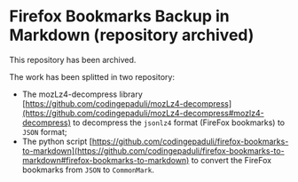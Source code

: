 # Firefox Bookmarks Backup in Markdown (repository archived)

This repository has been archived.

The work has been splitted in two repository:

- The mozLz4-decompress library [https://github.com/codingepaduli/mozLz4-decompress](https://github.com/codingepaduli/mozLz4-decompress#mozlz4-decompress) to decompress the ``jsonlz4`` format (FireFox bookmarks) to ``JSON`` format;
- The python script [https://github.com/codingepaduli/firefox-bookmarks-to-markdown](https://github.com/codingepaduli/firefox-bookmarks-to-markdown#firefox-bookmarks-to-markdown) to convert the FireFox bookmarks from ``JSON`` to ``CommonMark``.
